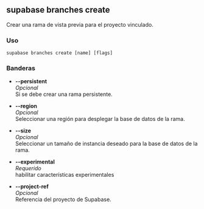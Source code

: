 ## supabase branches create

Crear una rama de vista previa para el proyecto vinculado.

### Uso

```
supabase branches create [name] [flags]
```

### Banderas

- **--persistent**  
    _Opcional_  
    Si se debe crear una rama persistente.
    
- **--region <string>**  
    _Opcional_  
    Seleccionar una región para desplegar la base de datos de la rama.
    
- **--size <string>**  
    _Opcional_  
    Seleccionar un tamaño de instancia deseado para la base de datos de la rama.
    
- **--experimental**  
    _Requerido_  
    habilitar características experimentales
    
- **--project-ref <string>**  
    _Opcional_  
    Referencia del proyecto de Supabase.